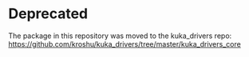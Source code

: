 # Deprecated

The package in this repository was moved to the kuka_drivers repo: https://github.com/kroshu/kuka_drivers/tree/master/kuka_drivers_core
